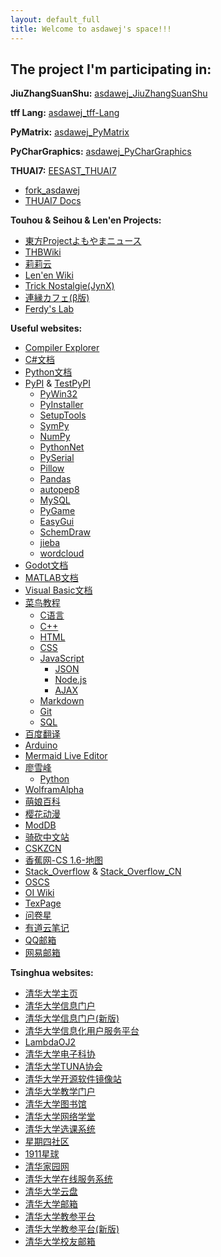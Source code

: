 ```yaml
---
layout: default_full
title: Welcome to asdawej's space!!!
---
```


## The project I'm participating in:

**JiuZhangSuanShu:** [asdawej_JiuZhangSuanShu](https://github.com/asdawej/JiuZhangSuanShu/wiki/)

**tff Lang:** [asdawej_tff-Lang](https://github.com/asdawej/tff-Lang)

**PyMatrix:** [asdawej_PyMatrix](https://github.com/asdawej/PyMatrix)

**PyCharGraphics:** [asdawej_PyCharGraphics](https://github.com/asdawej/PyCharGraphics)

**THUAI7:** [EESAST_THUAI7](https://github.com/eesast/THUAI7)
- [fork_asdawej](https://github.com/asdawej/THUAI7)
- [THUAI7 Docs](https://docs.eesast.com/docs/contests/thuai7/)

<!--東方&西方&連縁-->
**Touhou & Seihou & Len'en Projects:**
- [東方Projectよもやまニュース](https://touhou-project.news/)
- [THBWiki](https://thwiki.cc/%E9%A6%96%E9%A1%B5/)
- [莉莉云](https://cloud.lilywhite.cc/front/)
- [Len'en Wiki](http://www.lenen.shoutwiki.com/wiki/Len'en_Wiki)
- [Trick Nostalgie(JynX)](http://mugentrick.tubakurame.com/index.html)
- [連縁カフェ(β版)](https://unityroom.com/games/lenen_cafe_beta)
- [Ferdy's Lab](https://ferdyslab.itch.io/)

<!--其他的网站-->
**Useful websites:**
- [Compiler Explorer](https://godbolt.org/)
- [C#文档](https://learn.microsoft.com/zh-cn/dotnet/csharp/)
- [Python文档](https://docs.python.org/zh-cn/3/)
- [PyPI](https://pypi.org/) & [TestPyPI](https://test.pypi.org/)
    <!--PyPI下级目录-->
    - [PyWin32](https://mhammond.github.io/pywin32/)
    - [PyInstaller](https://pyinstaller.org/)
    - [SetupTools](https://setuptools.pypa.io/en/latest/)
    - [SymPy](https://docs.sympy.org/)
    - [NumPy](https://numpy.org/doc/1.23/)
    - [PythonNet](https://github.com/pythonnet/pythonnet/)
    - [PySerial](https://pythonhosted.org/pyserial/)
    - [Pillow](https://pillow.readthedocs.io/en/stable/)
    - [Pandas](https://pandas.pydata.org/pandas-docs/stable/)
    - [autopep8](https://github.com/hhatto/autopep8)
    - [MySQL](https://mysqlclient.readthedocs.io/)
    - [PyGame](https://www.pygame.org/docs/)
    - [EasyGui](https://easygui.readthedocs.io/en/latest/)
    - [SchemDraw](https://readthedocs.org/projects/schemdraw/)
    - [jieba](https://github.com/fxsjy/jieba/)
    - [wordcloud](http://amueller.github.io/word_cloud/)
- [Godot文档](https://docs.godotengine.org/zh-cn/4.x/index.html)
- [MATLAB文档](https://ww2.mathworks.cn/help/matlab/index.html)
- [Visual Basic文档](https://docs.microsoft.com/zh-cn/dotnet/visual-basic/)
- [菜鸟教程](https://www.runoob.com/)
    <!--菜鸟教程下级目录-->
    - [C语言](https://www.runoob.com/cprogramming/c-tutorial.html)
    - [C++](https://www.runoob.com/cplusplus/cpp-tutorial.html)
    - [HTML](https://www.runoob.com/html/html-tutorial.html)
    - [CSS](https://www.runoob.com/css/css-tutorial.html)
    - [JavaScript](https://www.runoob.com/js/js-tutorial.html)
        - [JSON](https://www.runoob.com/json/json-tutorial.html)
        - [Node.js](https://www.runoob.com/nodejs/nodejs-tutorial.html)
        - [AJAX](https://www.runoob.com/ajax/ajax-tutorial.html)
    - [Markdown](https://www.runoob.com/markdown/md-tutorial.html)
    - [Git](https://www.runoob.com/git/git-tutorial.html)
    - [SQL](https://www.runoob.com/sql/sql-tutorial.html)
- [百度翻译](https://fanyi.baidu.com/)
- [Arduino](https://www.arduino.cc/)
- [Mermaid Live Editor](https://mermaid.live/edit)
- [廖雪峰](https://www.liaoxuefeng.com/)
    <!--廖雪峰下级目录-->
    - [Python](https://www.liaoxuefeng.com/wiki/1016959663602400)
- [WolframAlpha](https://www.wolframalpha.com/)
- [萌娘百科](https://zh.moegirl.org.cn/Mainpage)
- [樱花动漫](http://www.imomoedm.com/)
- [ModDB](https://www.moddb.com/)
- [骑砍中文站](https://www.mountblade.com.cn/index.html)
- [CSKZCN](https://www.cskzcn.com/)
- [香蕉网-CS 1.6-地图](https://gamebanana.com/mods/cats/5474)
- [Stack_Overflow](https://stackoverflow.com/) & [Stack_Overflow_CN](https://stackoverflow.org.cn/)
- [OSCS](https://www.oscs1024.com/)
- [OI Wiki](https://oi-wiki.org/)
- [TexPage](https://texpage.com/console/mine/)
- [问卷星](https://www.wjx.cn/)
- [有道云笔记](https://note.youdao.com/web/)
- [QQ邮箱](https://mail.qq.com/cgi-bin/frame_html)
- [网易邮箱](https://mail.163.com/js6/main.jsp)

<!--split-->

<!--清华大学网站-->
**Tsinghua websites:**
- [清华大学主页](https://www.tsinghua.edu.cn/)
- [清华大学信息门户](http://info.tsinghua.edu.cn/)
- [清华大学信息门户(新版)](https://info2021.tsinghua.edu.cn/f/info/xxfb_fg/xnzx/stu/index)
- [清华大学信息化用户服务平台](https://its.tsinghua.edu.cn/index.jsp)
- [LambdaOJ2](http://oj.ee.tsinghua.edu.cn/)
- [清华大学电子科协](https://eesast.com/home)
- [清华大学TUNA协会](https://tuna.moe/)
- [清华大学开源软件镜像站](https://mirrors.tuna.tsinghua.edu.cn/)
- [清华大学教学门户](https://info2021.tsinghua.edu.cn/f/info/xxfb_fg/bmxx/departmentalView?code=254)
- [清华大学图书馆](https://lib.tsinghua.edu.cn/)
- [清华大学网络学堂](https://learn.tsinghua.edu.cn/f/login/)
- [清华大学选课系统](http://zhjwxk.cic.tsinghua.edu.cn/xklogin.do)
- [星期四社区](https://tsinghua.app/)
- [1911星球](https://planet.tsinghua.edu.cn/)
- [清华家园网](http://myhome.tsinghua.edu.cn/)
- [清华大学在线服务系统](https://thos.tsinghua.edu.cn/)
- [清华大学云盘](https://cloud.tsinghua.edu.cn/)
- [清华大学邮箱](https://mails.tsinghua.edu.cn/)
- [清华大学教参平台](http://reserves.lib.tsinghua.edu.cn/)
- [清华大学教参平台(新版)](https://ereserves.lib.tsinghua.edu.cn/)
- [清华大学校友邮箱](http://mail.tsinghua.org.cn/)
